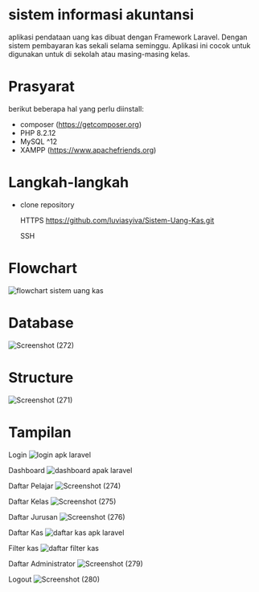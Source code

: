 # sistem informasi akuntansi
aplikasi pendataan uang kas dibuat dengan Framework Laravel. Dengan sistem pembayaran kas sekali selama seminggu. Aplikasi ini cocok untuk digunakan untuk di sekolah atau masing-masing kelas.

# Prasyarat
berikut beberapa hal yang perlu diinstall:
- composer (https://getcomposer.org)
- PHP 8.2.12
- MySQL ^12
- XAMPP (https://www.apachefriends.org)

# Langkah-langkah
- clone repository

  HTTPS
  https://github.com/luviasyiva/Sistem-Uang-Kas.git

  SSH
  

# Flowchart
![flowchart sistem uang kas](https://github.com/luviasyiva/sistem-uang-kas/assets/152132256/f9150f83-6a45-4efe-bb75-f0f22ffff3ed)

# Database
![Screenshot (272)](https://github.com/luviasyiva/sistem-uang-kas/assets/152132256/6cb1ef30-e8ab-4726-9f32-755f172108f4)

# Structure
![Screenshot (271)](https://github.com/luviasyiva/sistem-uang-kas/assets/152132256/a0f36344-9cc5-4407-8a33-c5f47345b9d3)

 # Tampilan 
 Login
 ![login apk laravel](https://github.com/luviasyiva/Sistem-Uang-Kas/assets/152132256/66c99ebb-abee-4c32-b655-5d374de57903)

 Dashboard
 ![dashboard apak laravel](https://github.com/luviasyiva/Sistem-Uang-Kas/assets/152132256/e3460347-0072-4a1f-9ceb-ab9dbbbedb31)

 Daftar Pelajar
 ![Screenshot (274)](https://github.com/luviasyiva/Sistem-Uang-Kas/assets/152132256/83991ad3-48a2-4802-801e-6dfd38244104)

Daftar Kelas
![Screenshot (275)](https://github.com/luviasyiva/Sistem-Uang-Kas/assets/152132256/49660f1d-a08a-4490-941c-f900a3435fac)

 Daftar Jurusan 
 ![Screenshot (276)](https://github.com/luviasyiva/Sistem-Uang-Kas/assets/152132256/68f03787-cb94-4c8e-af1d-024d11ffb8bf)

 Daftar Kas
 ![daftar kas apk laravel](https://github.com/luviasyiva/Sistem-Uang-Kas/assets/152132256/33ca66ba-210b-4b2e-9889-d9c624dc90f9)
 
Filter kas
![daftar filter kas](https://github.com/luviasyiva/Sistem-Uang-Kas/assets/152132256/b724b659-96ad-4911-85d4-07f6cc0900c2)

Daftar Administrator
![Screenshot (279)](https://github.com/luviasyiva/Sistem-Uang-Kas/assets/152132256/ff50921c-1d5b-4eec-a8bd-8bcc36598c3f)

Logout 
![Screenshot (280)](https://github.com/luviasyiva/Sistem-Uang-Kas/assets/152132256/deb75714-54d3-4bb0-ba75-3f9dc6860204)

